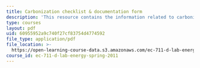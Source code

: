 ```yaml
---
title: Carbonization checklist & documentation form
description: 'This resource contains the information related to carbonization checklist. '
type: courses
layout: pdf
uid: 60955952a9c740f27cf83754d4774592
file_type: application/pdf
file_location: >-
  https://open-learning-course-data.s3.amazonaws.com/ec-711-d-lab-energy-spring-2011/60955952a9c740f27cf83754d4774592_MITEC_711S11_read6b.pdf
course_id: ec-711-d-lab-energy-spring-2011
---
```

